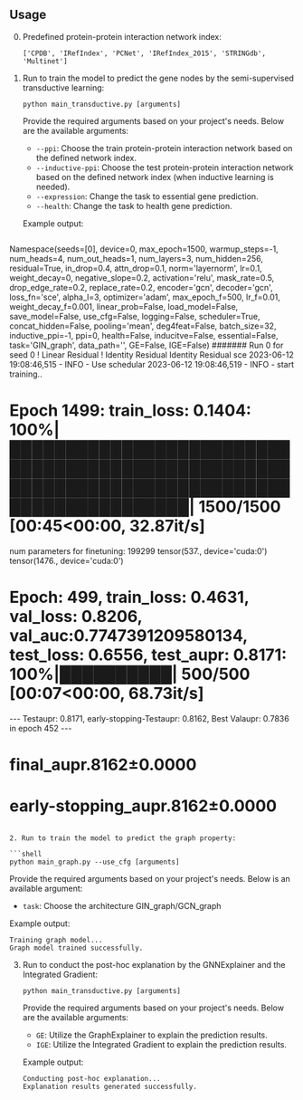 ## Usage

0. Predefined protein-protein interaction network index:

   ```shell
   ['CPDB', 'IRefIndex', 'PCNet', 'IRefIndex_2015', 'STRINGdb', 'Multinet']
   ```

1. Run to train the model to predict the gene nodes by the semi-supervised transductive learning:

   ```shell
   python main_transductive.py [arguments]
   ```

   Provide the required arguments based on your project's needs. Below are the available arguments:

   - `--ppi`: Choose the train protein-protein interaction network based on the defined network index.
   - `--inductive-ppi`: Choose the test protein-protein interaction network based on the defined network index (when inductive learning is needed).
   - `--expression`: Change the task to essential gene prediction.
   - `--health`: Change the task to health gene prediction.

   Example output:
   ```
Namespace(seeds=[0], device=0, max_epoch=1500, warmup_steps=-1, num_heads=4, num_out_heads=1, num_layers=3, num_hidden=256, residual=True, in_drop=0.4, attn_drop=0.1, norm='layernorm', lr=0.1, weight_decay=0, negative_slope=0.2, activation='relu', mask_rate=0.5, drop_edge_rate=0.2, replace_rate=0.2, encoder='gcn', decoder='gcn', loss_fn='sce', alpha_l=3, optimizer='adam', max_epoch_f=500, lr_f=0.01, weight_decay_f=0.001, linear_prob=False, load_model=False, save_model=False, use_cfg=False, logging=False, scheduler=True, concat_hidden=False, pooling='mean', deg4feat=False, batch_size=32, inductive_ppi=-1, ppi=0, health=False, inducitve=False, essential=False, task='GIN_graph', data_path='', GE=False, IGE=False)
####### Run 0 for seed 0
! Linear Residual !
Identity Residual 
Identity Residual 
sce
2023-06-12 19:08:46,515 - INFO - Use schedular
2023-06-12 19:08:46,519 - INFO - start training..
# Epoch 1499: train_loss: 0.1404: 100%|███████████████████████████████████████████████████████████████████████████████████████████| 1500/1500 [00:45<00:00, 32.87it/s]
num parameters for finetuning: 199299
tensor(537., device='cuda:0') tensor(1476., device='cuda:0')
# Epoch: 499, train_loss: 0.4631, val_loss: 0.8206, val_auc:0.7747391209580134, test_loss: 0.6556, test_aupr: 0.8171: 100%|██████████| 500/500 [00:07<00:00, 68.73it/s]
--- Testaupr: 0.8171, early-stopping-Testaupr: 0.8162, Best Valaupr: 0.7836 in epoch 452 --- 
# final_aupr.8162±0.0000
# early-stopping_aupr.8162±0.0000
   ```

2. Run to train the model to predict the graph property:

   ```shell
   python main_graph.py --use_cfg [arguments]
   ```
   
   Provide the required arguments based on your project's needs. Below is an available argument:

   - `task`: Choose the architecture GIN_graph/GCN_graph

   Example output:
   ```
   Training graph model...
   Graph model trained successfully.
   ```

3. Run to conduct the post-hoc explanation by the GNNExplainer and the Integrated Gradient:

   ```shell
   python main_transductive.py [arguments]
   ```
  
   Provide the required arguments based on your project's needs. Below are the available arguments:

   - `GE`: Utilize the GraphExplainer to explain the prediction results.
   - `IGE`: Utilize the Integrated Gradient to explain the prediction results.

   Example output:
   ```
   Conducting post-hoc explanation...
   Explanation results generated successfully.
   ```
